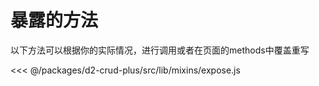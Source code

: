 # 暴露的方法

以下方法可以根据你的实际情况，进行调用或者在页面的methods中覆盖重写

<<< @/packages/d2-crud-plus/src/lib/mixins/expose.js



